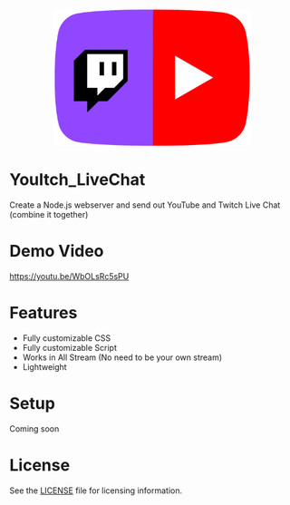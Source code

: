 <p align="center">
  <img src="./icon/YouItch_v2.png" width="350" title="YouItch">
</p>

# YouItch_LiveChat
Create a Node.js webserver and send out YouTube and Twitch Live Chat (combine it together)

# Demo Video
https://youtu.be/WbOLsRc5sPU

# Features
* Fully customizable CSS
* Fully customizable Script
* Works in All Stream (No need to be your own stream)
* Lightweight

# Setup
Coming soon

# License
See the [LICENSE](./LICENSE) file for licensing information.

